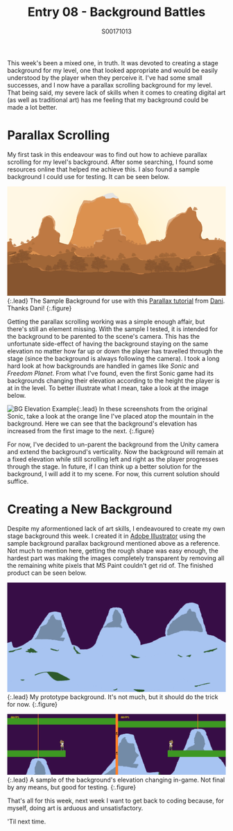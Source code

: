 ﻿---
layout: post
title: Entry 08 - Background Battles
description: >
  A small segment on my attempts to create a scrolling background for the level I'm working on.
author: S00171013
---

This week's been a mixed one, in truth. It was devoted to creating a stage background for my level, one that looked
appropriate and would be easily understood by the player when they perceive it. I've had some small successes, and 
I now have a parallax scrolling background for my level. That being said, my severe lack of skills when it comes 
to creating digital art (as well as traditional art) has me feeling that my background could be made a lot better.

# Parallax Scrolling

My first task in this endeavour was to find out how to achieve parallax scrolling for my level's background. After
some searching, I found some resources online that helped me achieve this. I also found a sample background I 
could use for testing. It can be seen below.

![Sample Background](/assets/img/post_images/jack_images/week-8-sample-background.png){:.lead}
The Sample Background for use with this [Parallax tutorial](https://youtu.be/zit45k6CUMk) from [Dani](https://www.youtube.com/channel/UCIabPXjvT5BVTxRDPCBBOOQ/about). Thanks Dani!
{:.figure}

Getting the parallax scrolling working was a simple enough affair, but there's still an element missing. With the
sample I tested, it is intended for the background to be parented to the scene's camera. This has the unfortunate
side-effect of having the background staying on the same elevation no matter how far up or down the player has 
travelled through the stage (since the background is always following the camera). I took a long hard look at
how backgrounds are handled in games like _Sonic_ and _Freedom Planet_. From what I've found, even the first
Sonic game had its backgrounds changing their elevation according to the height the player is at in the 
level. To better illustrate what I mean, take a look at the image below.

![BG Elevation Example](/assets/img/post_images/jack_images/week-8-elevation-example.png){:.lead}
In these screenshots from the original Sonic, take a look at the orange line I've placed atop the mountain in the background. Here we can see that the background's elevation has increased from the first image to the next.
{:.figure}

For now, I've decided to un-parent the background from the Unity camera and extend the background's verticality.
Now the background will remain at a fixed elevation while still scrolling left and right as the player progresses
through the stage. In future, if I can think up a better solution for the background, I will add it to my scene.
For now, this current solution should suffice.

# Creating a New Background

Despite my aformentioned lack of art skills, I endeavoured to create my own stage background this week. I created it
in [Adobe Illustrator](https://en.wikipedia.org/wiki/Adobe_Illustrator) using the sample background parallax 
background mentioned above as a reference. Not much to mention here, getting the rough shape was easy enough,
the hardest part was making the images completely transparent by removing all the remaining white pixels 
that MS Paint couldn't get rid of. The finished product can be seen below.

![Proto-background](/assets/img/post_images/jack_images/week-8-proto-background.png){:.lead}
My prototype background. It's not much, but it should do the trick for now.
{:.figure}

![Proto-background](/assets/img/post_images/jack_images/week-8-proto-elevation.png){:.lead}
A sample of the background's elevation changing in-game. Not final by any means, but good for testing.
{:.figure}

That's all for this week, next week I want to get back to coding because, for myself, doing art is arduous and 
unsatisfactory.

'Til next time.